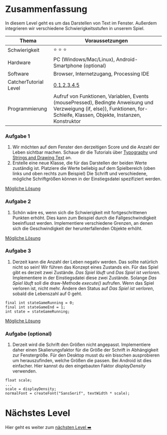 # Zusammenfassung
In diesem Level geht es um das Darstellen von Text im Fenster. Außerdem integrieren wir verschiedene Schwierigkeitsstufen in unserem Spiel.

| Thema                 | Voraussetzungen         |
| --------------------- | ----------------------- |
| Schwierigkeit         | :star: :star: :star:        |
| Hardware              | PC (Windows/Mac/Linux), Android-Smartphone (optional)  |
| Software              | Browser, Internetzugang, Processing IDE  |
| CatcherTutorial Level | [0](https://github.com/Flocksserver/CatcherTutorial/blob/master/tutorial/Level0/Processing_Tutorial_Level_%230-CatcherGameTutorial.md),[1](https://github.com/Flocksserver/CatcherTutorial/blob/master/tutorial/Level1/Processing_Tutorial_Level_%231-CatcherGameTutorial.md),[2](https://github.com/Flocksserver/CatcherTutorial/blob/master/tutorial/Level2/Processing_Tutorial_Level_%232-CatcherGameTutorial.md),[3](https://github.com/Flocksserver/CatcherTutorial/blob/master/tutorial/Level3/Processing_Tutorial_Level_%233-CatcherGameTutorial.md),[4](https://github.com/Flocksserver/CatcherTutorial/blob/master/tutorial/Level4/Processing_Tutorial_Level_%234-CatcherGameTutorial.md),[5](https://github.com/Flocksserver/CatcherTutorial/blob/master/tutorial/Level4/Processing_Tutorial_Level_%235-CatcherGameTutorial.md)                        |
| Programmierung        | Aufruf von Funktionen, Variablen,  Events (mousePressed), Bedingte Anweisung und Verzweigung (if, else)), Funktionen, for-Schleife, Klassen, Objekte, Instanzen, Konstruktor|

### Aufgabe 1
1. Wir möchten auf dem Fenster den derzeitigen Score und die Anzahl der Leben sichtbar machen. Schaue dir die Tutorials über [Typography](https://processing.org/tutorials/typography) und [Strings and Drawing Text](https://processing.org/tutorials/text) an.
2. Erstelle eine neue Klasse, die für das Darstellen der beiden Werte zuständig ist. Platziere die Werte beliebig auf dem Spielbereich (oben links und oben rechts zum Beispiel) Die Schrift und verschiedene, mögliche Schriftgrößen können in der Einstiegsdatei spezifiziert werden.

[Mögliche Lösung](https://github.com/Flocksserver/CatcherTutorial/blob/master/tutorial/Level6/CatcherTutorialLevel6A1)

### Aufgabe 2
1. Schön wäre es, wenn sich die Schwierigkeit mit fortgeschrittenen Punkten erhöht. Dies kann zum Beispiel durch die Fallgeschwindigkeit beeinflusst werden. Implementiere verschiedene Grenzen, an denen sich die Geschwindigkeit der herunterfallenden Objekte erhöht.

[Mögliche Lösung](https://github.com/Flocksserver/CatcherTutorial/blob/master/tutorial/Level6/CatcherTutorialLevel6A2)

### Aufgabe 3
1. Derzeit kann die Anzahl der Leben negativ werden. Das sollte natürlich nicht so sein! Wir führen das Konzept eines Zustands ein. Für das Spiel gibt es derzeit zwei Zustände. *Das Spiel läuft* und *Das Spiel ist verloren*. Implementiere in der Einstiegsdatei diese zwei Zustände. Solange *Das Spiel läuft* soll die draw-Methode *execute()* aufrufen. Wenn das Spiel verloren ist, nicht mehr. Ändere den Status auf *Das Spiel ist verloren*, sobald die Lebenszahl auf 0 geht.
```processing
final int stateGameRunning = 0;
final int stateGameEnd = 1;
int state = stateGameRunning;
```

[Mögliche Lösung](https://github.com/Flocksserver/CatcherTutorial/blob/master/tutorial/Level6/CatcherTutorialLevel6A3)

### Aufgabe (optional)
1. Derzeit wird die Schrift den Größen nicht angepasst. Implementiere daher einen Skalierungsfaktor für die Größe der Schrift in Abhängigkeit zur Fenstergröße. Für den Desktop musst du ein bisschen ausprobieren um herauszufinden, welche Größen die passen. Bei Android ist dies einfacher. Hier kannst du den eingebauten Faktor *displayDensity* verwenden.
```processing
float scale;
...
scale = displayDensity;
normalFont = createFont("SansSerif", textWidth * scale);
```

# Nächstes Level
Hier geht es weiter zum [nächsten Level :arrow_right:](https://github.com/Flocksserver/CatcherTutorial/blob/master/tutorial/Level7/Processing_Tutorial_Level_%237-CatcherGameTutorial.md)

